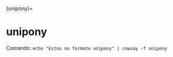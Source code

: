 (unipony)=

# unipony

Comando: `echo "Estou no formato unipony" | cowsay -f unipony`

```{literalinclude} saidas/unipony.txt 
```

